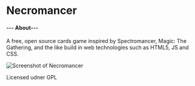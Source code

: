 # Necromancer
 
#### --- About---
A free, open source cards game inspired by Spectromancer, Magic: The Gathering, and the like build in web technologies such as HTML5, JS and CSS.

 
   
  ![Screenshot of Necromancer](https://joancipria.files.wordpress.com/2017/02/necromancer.png)

Licensed udner GPL
